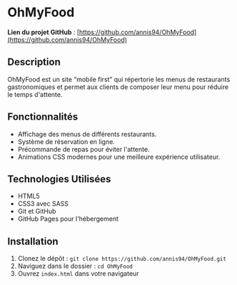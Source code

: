 # OhMyFood

**Lien du projet GitHub** : [https://github.com/annis94/OhMyFood](https://github.com/annis94/OhMyFood)

## Description
OhMyFood est un site “mobile first” qui répertorie les menus de restaurants gastronomiques et permet aux clients de composer leur menu pour réduire le temps d'attente.

## Fonctionnalités

- Affichage des menus de différents restaurants.
- Système de réservation en ligne.
- Précommande de repas pour éviter l'attente.
- Animations CSS modernes pour une meilleure expérience utilisateur.

## Technologies Utilisées

- HTML5
- CSS3 avec SASS
- Git et GitHub
- GitHub Pages pour l'hébergement

## Installation

1. Clonez le dépôt : `git clone https://github.com/annis94/OhMyFood.git`
2. Naviguez dans le dossier : `cd OhMyFood`
3. Ouvrez `index.html` dans votre navigateur


